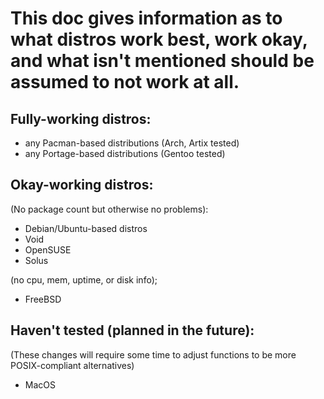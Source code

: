 # This doc gives information as to what distros work best, work okay, and what isn't mentioned should be assumed to not work at all.

## Fully-working distros: 
- any Pacman-based distributions (Arch, Artix tested)
- any Portage-based distributions (Gentoo tested)

## Okay-working distros:
(No package count but otherwise no problems):

- Debian/Ubuntu-based distros
- Void
- OpenSUSE
- Solus

(no cpu, mem, uptime, or disk info);
- FreeBSD


## Haven't tested (planned in the future):

(These changes will require some time to adjust
functions to be more POSIX-compliant alternatives)

- MacOS

